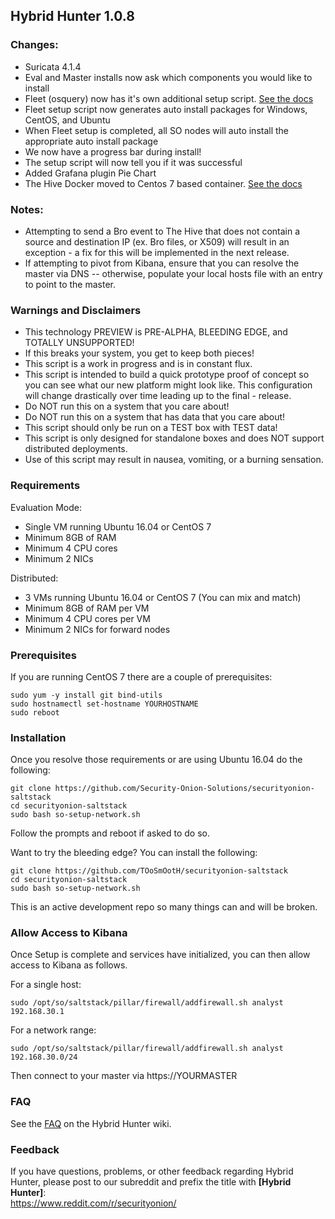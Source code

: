 ## Hybrid Hunter 1.0.8 

### Changes:

- Suricata 4.1.4
- Eval and Master installs now ask which components you would like to install
- Fleet (osquery) now has it's own additional setup script. [See the docs](https://github.com/Security-Onion-Solutions/securityonion-saltstack/wiki/Configuring-Osquery-with-Security-Onion)
- Fleet setup script now generates auto install packages for Windows, CentOS, and Ubuntu
- When Fleet setup is completed, all SO nodes will auto install the appropriate auto install package
- We now have a progress bar during install!
- The setup script will now tell you if it was successful
- Added Grafana plugin Pie Chart
- The Hive Docker moved to Centos 7 based container.  [See the docs](https://github.com/Security-Onion-Solutions/securityonion-saltstack/wiki/The-Hive)

### Notes:
- Attempting to send a Bro event to The Hive that does not contain a source and destination IP (ex. Bro files, or X509) will result in an exception - a fix for this will be implemented in the next release.
- If attempting to pivot from Kibana, ensure that you can resolve the master via DNS -- otherwise, populate your local hosts file with an entry to point to the master.


### Warnings and Disclaimers

- This technology PREVIEW is PRE-ALPHA, BLEEDING EDGE, and TOTALLY UNSUPPORTED!  
- If this breaks your system, you get to keep both pieces!  
- This script is a work in progress and is in constant flux.  
- This script is intended to build a quick prototype proof of concept so you can see what our new platform might look like.  This configuration will change drastically over time leading up to the final - release.  
- Do NOT run this on a system that you care about!  
- Do NOT run this on a system that has data that you care about!  
- This script should only be run on a TEST box with TEST data!  
- This script is only designed for standalone boxes and does NOT support distributed deployments.  
- Use of this script may result in nausea, vomiting, or a burning sensation.  

### Requirements

Evaluation Mode:

- Single VM running Ubuntu 16.04 or CentOS 7
- Minimum 8GB of RAM
- Minimum 4 CPU cores
- Minimum 2 NICs

Distributed:

- 3 VMs running Ubuntu 16.04 or CentOS 7 (You can mix and match)
- Minimum 8GB of RAM per VM
- Minimum 4 CPU cores per VM
- Minimum 2 NICs for forward nodes

### Prerequisites

If you are running CentOS 7 there are a couple of prerequisites:

```
sudo yum -y install git bind-utils
sudo hostnamectl set-hostname YOURHOSTNAME
sudo reboot
```

### Installation

Once you resolve those requirements or are using Ubuntu 16.04 do the following:

```
git clone https://github.com/Security-Onion-Solutions/securityonion-saltstack
cd securityonion-saltstack
sudo bash so-setup-network.sh
```
Follow the prompts and reboot if asked to do so.

Want to try the bleeding edge? You can install the following:
```
git clone https://github.com/TOoSmOotH/securityonion-saltstack
cd securityonion-saltstack
sudo bash so-setup-network.sh
```
This is an active development repo so many things can and will be broken.

### Allow Access to Kibana
Once Setup is complete and services have initialized, you can then allow access to Kibana as follows.

For a single host:
```
sudo /opt/so/saltstack/pillar/firewall/addfirewall.sh analyst 192.168.30.1
```
For a network range:
```
sudo /opt/so/saltstack/pillar/firewall/addfirewall.sh analyst 192.168.30.0/24
```
Then connect to your master via https://YOURMASTER

### FAQ
See the [FAQ](https://github.com/Security-Onion-Solutions/securityonion-saltstack/wiki/FAQ) on the Hybrid Hunter wiki.

### Feedback
If you have questions, problems, or other feedback regarding Hybrid Hunter, please post to our subreddit and prefix the title with **[Hybrid Hunter]**:<br>
https://www.reddit.com/r/securityonion/
